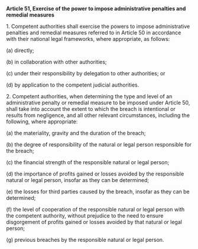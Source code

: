 **Article 51, Exercise of the power to impose administrative penalties and remedial measures**

  


1\. Competent authorities shall exercise the powers to impose administrative penalties and remedial measures referred to in Article 50 in accordance with their national legal frameworks, where appropriate, as follows:

(a) directly;

(b) in collaboration with other authorities;

(c) under their responsibility by delegation to other authorities; or

(d) by application to the competent judicial authorities.

  


2\. Competent authorities, when determining the type and level of an administrative penalty or remedial measure to be imposed under Article 50, shall take into account the extent to which the breach is intentional or results from negligence, and all other relevant circumstances, including the following, where appropriate:

(a) the materiality, gravity and the duration of the breach;

(b) the degree of responsibility of the natural or legal person responsible for the breach;

(c) the financial strength of the responsible natural or legal person;

(d) the importance of profits gained or losses avoided by the responsible natural or legal person, insofar as they can be determined;

(e) the losses for third parties caused by the breach, insofar as they can be determined;

(f) the level of cooperation of the responsible natural or legal person with the competent authority, without prejudice to the need to ensure disgorgement of profits gained or losses avoided by that natural or legal person;

(g) previous breaches by the responsible natural or legal person.